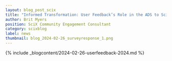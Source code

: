 ```yaml
---
layout: blog_post_scix
title: "Informed Transformation: User Feedback’s Role in the ADS to SciX Transition"
author: Brit Myers
position: SciX Community Engagement Consultant
category: scixblog
label: news
thumbnail: blog_2024-02-26_surveyresponse_1.png
---
```


{% include _blogcontent/2024-02-26-userfeedback-2024.md %}
